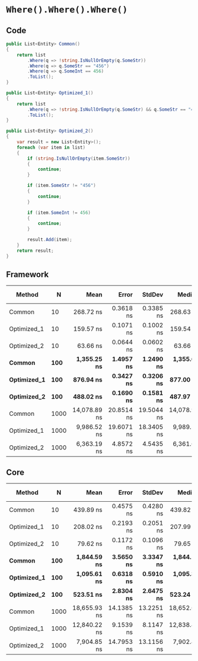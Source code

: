 # `Where().Where().Where()`

## Code
```csharp
public List<Entity> Common()
{
    return list
        .Where(q => !string.IsNullOrEmpty(q.SomeStr))
        .Where(q => q.SomeStr == "456")
        .Where(q => q.SomeInt == 456)
        .ToList();
}

public List<Entity> Optimized_1()
{
    return list
        .Where(q => !string.IsNullOrEmpty(q.SomeStr) && q.SomeStr == "456" && q.SomeInt == 456)
        .ToList();
}

public List<Entity> Optimized_2()
{
    var result = new List<Entity>();
    foreach (var item in list)
    {
        if (string.IsNullOrEmpty(item.SomeStr))
        {
            continue;
        }

        if (item.SomeStr != "456")
        {
            continue;
        }

        if (item.SomeInt != 456)
        {
            continue;
        }

        result.Add(item);
    }
    return result;
}
```

## Framework
|      Method |    N |         Mean |      Error |     StdDev |       Median |  Gen 0 | Gen 1 | Gen 2 | Allocated |
|------------ |----- |-------------:|-----------:|-----------:|-------------:|-------:|------:|------:|----------:|
|      Common |   10 |    268.72 ns |  0.3618 ns |  0.3385 ns |    268.63 ns | 0.0949 |     - |     - |     448 B |
| Optimized_1 |   10 |    159.57 ns |  0.1071 ns |  0.1002 ns |    159.54 ns | 0.0236 |     - |     - |     112 B |
| Optimized_2 |   10 |     63.66 ns |  0.0644 ns |  0.0602 ns |     63.66 ns | 0.0085 |     - |     - |      40 B |
|      **Common** |  **100** |  **1,355.25 ns** |  **1.4957 ns** |  **1.2490 ns** |  **1,355.64 ns** | **0.0935** |     **-** |     **-** |     **448 B** |
| **Optimized_1** |  **100** |    **876.94 ns** |  **0.3427 ns** |  **0.3206 ns** |    **877.00 ns** | **0.0229** |     **-** |     **-** |     **112 B** |
| **Optimized_2** |  **100** |    **488.02 ns** |  **0.1690 ns** |  **0.1581 ns** |    **487.97 ns** | **0.0076** |     **-** |     **-** |      **40 B** |
|      Common | 1000 | 14,078.89 ns | 20.8514 ns | 19.5044 ns | 14,078.98 ns | 0.0916 |     - |     - |     448 B |
| Optimized_1 | 1000 |  9,986.52 ns | 19.6071 ns | 18.3405 ns |  9,989.58 ns | 0.0153 |     - |     - |     112 B |
| Optimized_2 | 1000 |  6,363.19 ns |  4.8572 ns |  4.5435 ns |  6,361.60 ns | 0.0076 |     - |     - |      40 B |

## Core
|      Method |    N |         Mean |      Error |     StdDev |       Median |  Gen 0 | Gen 1 | Gen 2 | Allocated |
|------------ |----- |-------------:|-----------:|-----------:|-------------:|-------:|------:|------:|----------:|
|      Common |   10 |    439.89 ns |  0.4575 ns |  0.4280 ns |    439.82 ns | 0.0949 |     - |     - |     448 B |
| Optimized_1 |   10 |    208.02 ns |  0.2193 ns |  0.2051 ns |    207.99 ns | 0.0236 |     - |     - |     112 B |
| Optimized_2 |   10 |     79.62 ns |  0.1172 ns |  0.1096 ns |     79.65 ns | 0.0085 |     - |     - |      40 B |
|      **Common** |  **100** |  **1,844.59 ns** |  **3.5650 ns** |  **3.3347 ns** |  **1,844.14 ns** | **0.0935** |     **-** |     **-** |     **448 B** |
| **Optimized_1** |  **100** |  **1,095.61 ns** |  **0.6318 ns** |  **0.5910 ns** |  **1,095.38 ns** | **0.0229** |     **-** |     **-** |     **112 B** |
| **Optimized_2** |  **100** |    **523.51 ns** |  **2.8304 ns** |  **2.6475 ns** |    **523.24 ns** | **0.0076** |     **-** |     **-** |      **40 B** |
|      Common | 1000 | 18,655.93 ns | 14.1385 ns | 13.2251 ns | 18,652.63 ns | 0.0916 |     - |     - |     448 B |
| Optimized_1 | 1000 | 12,840.22 ns |  9.1539 ns |  8.1147 ns | 12,838.40 ns | 0.0153 |     - |     - |     112 B |
| Optimized_2 | 1000 |  7,904.85 ns | 14.7953 ns | 13.1156 ns |  7,902.47 ns |      - |     - |     - |      40 B |

